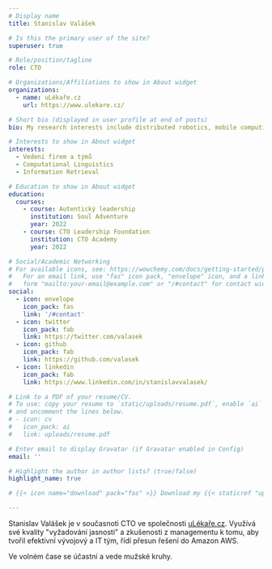 ```yaml
---
# Display name
title: Stanislav Valášek

# Is this the primary user of the site?
superuser: true

# Role/position/tagline
role: CTO

# Organizations/Affiliations to show in About widget
organizations:
  - name: uLékaře.cz
    url: https://www.ulekare.cz/

# Short bio (displayed in user profile at end of posts)
bio: My research interests include distributed robotics, mobile computing and programmable matter.

# Interests to show in About widget
interests:
  - Vedení firem a týmů
  - Computational Linguistics
  - Information Retrieval

# Education to show in About widget
education:
  courses:
    - course: Autentický leadership
      institution: Soul Adventure
      year: 2022
    - course: CTO Leadership Foundation
      institution: CTO Academy
      year: 2022

# Social/Academic Networking
# For available icons, see: https://wowchemy.com/docs/getting-started/page-builder/#icons
#   For an email link, use "fas" icon pack, "envelope" icon, and a link in the
#   form "mailto:your-email@example.com" or "/#contact" for contact widget.
social:
  - icon: envelope
    icon_pack: fas
    link: '/#contact'
  - icon: twitter
    icon_pack: fab
    link: https://twitter.com/valasek
  - icon: github
    icon_pack: fab
    link: https://github.com/valasek
  - icon: linkedin
    icon_pack: fab
    link: https://www.linkedin.com/in/stanislavvalasek/

# Link to a PDF of your resume/CV.
# To use: copy your resume to `static/uploads/resume.pdf`, enable `ai` icons in `params.toml`,
# and uncomment the lines below.
# - icon: cv
#   icon_pack: ai
#   link: uploads/resume.pdf

# Enter email to display Gravatar (if Gravatar enabled in Config)
email: ''

# Highlight the author in author lists? (true/false)
highlight_name: true

# {{< icon name="download" pack="fas" >}} Download my {{< staticref "uploads/demo_resume.pdf" "newtab" >}}resumé{{< /staticref >}}.

---
```


Stanislav Valášek je v současnoti CTO ve společnosti [uLékaře.cz](www.ulekare.cz). Využívá své kvality "vyžadování jasnosti" a zkušenosti z managementu k tomu, aby tvořil efektivní vývojový a IT tým, řídí přesun řešení do Amazon AWS.

Ve volném čase se účastní a vede mužské kruhy.
